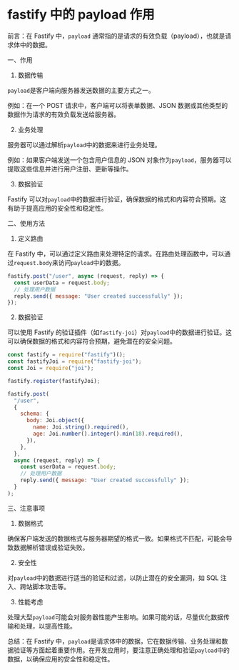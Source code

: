 # fastify 中的 payload 作用

前言：在 Fastify 中，`payload` 通常指的是请求的有效负载（payload），也就是请求体中的数据。

一、作用

1. 数据传输

`payload`是客户端向服务器发送数据的主要方式之一。

例如：在一个 POST 请求中，客户端可以将表单数据、JSON 数据或其他类型的数据作为请求的有效负载发送给服务器。

2. 业务处理

服务器可以通过解析`payload`中的数据来进行业务处理。

例如：如果客户端发送一个包含用户信息的 JSON 对象作为`payload`，服务器可以提取这些信息并进行用户注册、更新等操作。

3. 数据验证

Fastify 可以对`payload`中的数据进行验证，确保数据的格式和内容符合预期。这有助于提高应用的安全性和稳定性。

二、使用方法

1. 定义路由

在 Fastify 中，可以通过定义路由来处理特定的请求。在路由处理函数中，可以通过`request.body`来访问`payload`中的数据。

```javascript
fastify.post("/user", async (request, reply) => {
  const userData = request.body;
  // 处理用户数据
  reply.send({ message: "User created successfully" });
});
```

2. 数据验证

可以使用 Fastify 的验证插件（如`fastify-joi`）对`payload`中的数据进行验证。这可以确保数据的格式和内容符合预期，避免潜在的安全问题。

```javascript
const fastify = require("fastify")();
const fastifyJoi = require("fastify-joi");
const Joi = require("joi");

fastify.register(fastifyJoi);

fastify.post(
  "/user",
  {
    schema: {
      body: Joi.object({
        name: Joi.string().required(),
        age: Joi.number().integer().min(18).required(),
      }),
    },
  },
  async (request, reply) => {
    const userData = request.body;
    // 处理用户数据
    reply.send({ message: "User created successfully" });
  }
);
```

三、注意事项

1. 数据格式

确保客户端发送的数据格式与服务器期望的格式一致。如果格式不匹配，可能会导致数据解析错误或验证失败。

2. 安全性

对`payload`中的数据进行适当的验证和过滤，以防止潜在的安全漏洞，如 SQL 注入、跨站脚本攻击等。

3. 性能考虑

处理大型`payload`可能会对服务器性能产生影响。如果可能的话，尽量优化数据传输和处理，以提高性能。

总结：在 Fastify 中，`payload`是请求体中的数据，它在数据传输、业务处理和数据验证等方面起着重要作用。在开发应用时，要注意正确处理和验证`payload`中的数据，以确保应用的安全性和稳定性。
